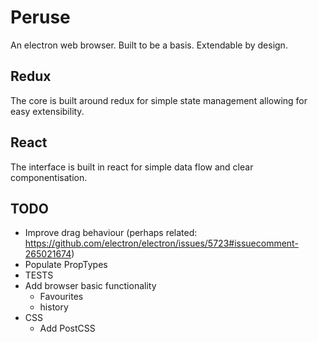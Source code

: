 # Peruse

An electron web browser. Built to be a basis. Extendable by design.

## Redux

The core is built around redux for simple state management allowing for easy
extensibility.

## React

The interface is built in react for simple data flow and clear componentisation.

## TODO

- Improve drag behaviour (perhaps related: https://github.com/electron/electron/issues/5723#issuecomment-265021674)
- Populate PropTypes
- TESTS
- Add browser basic functionality
    - Favourites
    - history
- CSS 
    - Add PostCSS
